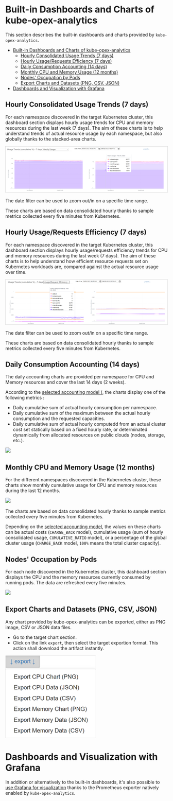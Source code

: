 # Built-in Dashboards and Charts of kube-opex-analytics
This section describes the built-in dashboards and charts provided by `kube-opex-analytics`. 

- [Built-in Dashboards and Charts of kube-opex-analytics](#built-in-dashboards-and-charts-of-kube-opex-analytics)
  - [Hourly Consolidated Usage Trends (7 days)](#hourly-consolidated-usage-trends-7-days)
  - [Hourly Usage/Requests Efficiency (7 days)](#hourly-usagerequests-efficiency-7-days)
  - [Daily Consumption Accounting (14 days)](#daily-consumption-accounting-14-days)
  - [Monthly CPU and Memory Usage (12 months)](#monthly-cpu-and-memory-usage-12-months)
  - [Nodes' Occupation by Pods](#nodes-occupation-by-pods)
  - [Export Charts and Datasets (PNG, CSV, JSON)](#export-charts-and-datasets-png-csv-json)
- [Dashboards and Visualization with Grafana](#dashboards-and-visualization-with-grafana)


## Hourly Consolidated Usage Trends (7 days)
For each namespace discovered in the target Kubernetes cluster, this dashboard section displays hourly usage trends for CPU and memory resources during the last week (7 days). The aim of these charts is to help understand trends of actual resource usage by each namespace, but also globally thanks to the stacked-area charts.

![](../screenshots/kube-opex-analytics-hourly-consolidated-usage-trends.png)


The date filter can be used to zoom out/in on a specific time range.

These charts are based on data consolidated hourly thanks to sample metrics collected every five minutes from Kubernetes. 

## Hourly Usage/Requests Efficiency (7 days)
For each namespace discovered in the target Kubernetes cluster, this dashboard section displays hourly usage/requests efficiency trends for CPU and memory resources during the last week (7 days). The aim of these charts is to help understand how efficient resource requests set on Kubernetes workloads are, compared against the actual resource usage over time.

![](../screenshots/kube-opex-analytics-usage-requests-efficiency.png)

The date filter can be used to zoom out/in on a specific time range.

These charts are based on data consolidated hourly thanks to sample metrics collected every five minutes from Kubernetes. 

## Daily Consumption Accounting (14 days)
The daily accounting charts are provided per namespace for CPU and Memory resources and cover the last 14 days (2 weeks).

According to the [selected accounting model (](design-fundamentals.md#usage-accounting-models), the charts display one of the following metrics :

* Daily cumulative sum of actual hourly consumption per namespace.
* Daily cumulative sum of the maximum between the actual hourly consumption and the requested capacities.
* Daily cumulative sum of actual hourly computedd from an actual cluster cost set statically based on a fixed hourly rate, or determinated dynamically from allocated resources on public clouds (nodes, storage, etc.).
  
![](../screenshots/sample-two-weeks-daily-usage.png)


## Monthly CPU and Memory Usage (12 months)
For the different namespaces discovered in the Kubernetes cluster, these charts show monthly cumulative usage for CPU and memory resources during the last 12 months. 

![](../screenshots/sample-one-year-monthly-usage.png)

The charts are based on data consolidated hourly thanks to sample metrics collected every five minutes from Kubernetes. 

Depending on the [selected accounting model](design-fundamentals.md#usage-accounting-models), the values on these charts can be actual costs (`CHARGE_BACK` model), cumulative usage (sum of hourly consolidated usage, `CUMULATIVE_RATIO` model), or a percentage of the global cluster usage (`CHARGE_BACK` model, `100%` means the total cluster capacity).

## Nodes' Occupation by Pods
For each node discovered in the Kubernetes cluster, this dashboard section displays the CPU and the memory resources currently consumed by running pods. The data are refreshed every five minutes.

![](../screenshots/sample-last-nodes-occupation-by-pods.png)


## Export Charts and Datasets (PNG, CSV, JSON)
Any chart provided by kube-opex-analytics can be exported, either as PNG image, CSV or JSON data files.

* Go to the target chart section.
* Click on the link `export`, then select the target exportion format. This action shall download the artifact instantly.

![](../screenshots/export-menu.png)

# Dashboards and Visualization with Grafana
In addition or alternatively to the built-in dashboards, it's also possible to [use Grafana for visualization](./prometheus-exporter-grafana-dashboard.md) thanks to the Prometheus exporter natively enabled by `kube-opex-analytics`.